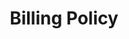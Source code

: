 ---
pcx_content_type: navigation
title: Billing Policy
external_link: /support/account-management-billing/billing-cloudflare-plans/cloudflare-billing-policy/
weight: 5
_build:
  publishResources: false
  render: never
---